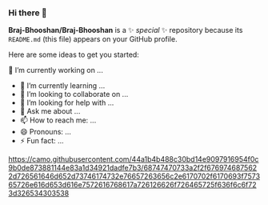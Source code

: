 ### Hi there 👋


**Braj-Bhooshan/Braj-Bhooshan** is a ✨ _special_ ✨ repository because its `README.md` (this file) appears on your GitHub profile.

Here are some ideas to get you started:

🔭 I’m currently working on ...
- 🌱 I’m currently learning ...
- 👯 I’m looking to collaborate on ...
- 🤔 I’m looking for help with ...
- 💬 Ask me about ...
- 📫 How to reach me: ...
- 😄 Pronouns: ...
- ⚡ Fun fact: ...

https://camo.githubusercontent.com/44a1b4b488c30bd14e9097916954f0c9b0de873881144e83a1d34921dadfe7b3/68747470733a2f2f6769746875622d726561646d652d73746174732e76657263656c2e6170702f6170693f757365726e616d653d616e7572616768617a726126626f726465725f636f6c6f723d326534303538
